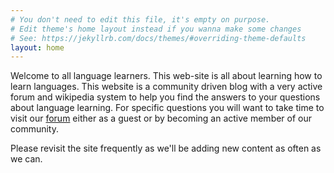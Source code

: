```yaml
---
# You don't need to edit this file, it's empty on purpose.
# Edit theme's home layout instead if you wanna make some changes
# See: https://jekyllrb.com/docs/themes/#overriding-theme-defaults
layout: home
---
```

Welcome to all language learners. This web-site is all about learning how to learn languages. This website is a community driven blog with a very active forum and wikipedia system to help you find the answers to your questions about language learning. For specific questions you will want to take time to visit our [forum](http://forum.language-learners.org) either as a guest or by becoming an active member of our community.

Please revisit the site frequently as we'll be adding new content as often as we can.
